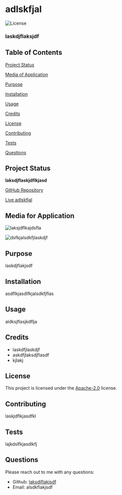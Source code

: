 
# adlskfjal

![License](https://img.shields.io/badge/license-Apache2.0-blue.svg)

### laskdjflaksjdf


## Table of Contents

[Project Status](#project-status)

[Media of Application](#media-for-application)

[Purpose](#purpose)

[Installation](#installation)

[Usage](#usage)

[Credits](#credits)

[License](#license)

[Contributing](#contributing)

[Tests](#tests)

[Questions](#questions)


## Project Status

**laksdjflaskjdflkjasd**

[GitHub Repository](ladskjflakdsjf)

[Live adlskfjal](laksdjfdlaksjdflakjsdf)


## Media for Application

![laksjdflkajdsfla](lasdkjflasjkdf)

![dsfkjalsdkfjlaskdjf](asdfkjlasdkjflaksjdf)



## Purpose

laskdjflakjsdf

## Installation

asdflkjasdlfkjalsdkfjflas

## Usage

aldksjflasjkdflja

## Credits

* laskdfjlaskdjf
* askdfjlaksdjflasdf
* kjlakj


## License

This project is licensed under the [Apache-2.0](https://opensource.org/licenses/Apache-2.0) license.

## Contributing

laskjdflkjasdfkl

## Tests

lajkdslfkjasdlkfj

## Questions

Please reach out to me with any questions:

- Github: [laksdjflakjsdf](https://github.com/laksdjflakjsdf)
- Email: alsdkflakjsdf
  